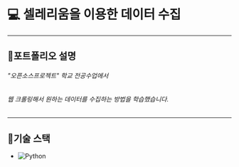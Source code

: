 # 💻 셀레리움을 이용한 데이터 수집
----
## 📌포트폴리오 설명
###### "오픈소스프로젝트" 학교 전공수업에서 
###### 웹 크롤링해서 원하는 데이터를 수집하는 방법을 학습했습니다.
----
## 📝기술 스택
* ![Python](https://img.shields.io/badge/Python-3776AB.svg?&style=for-the-badge&logo=Python&logoColor=white)


